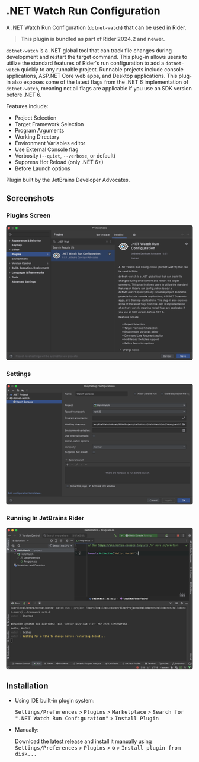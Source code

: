 # .NET Watch Run Configuration

<!-- Plugin description -->
A .NET Watch Run Configuration (`dotnet-watch`) that can be used in Rider.

> **This plugin is bundled as part of Rider 2024.2 and newer.**

`dotnet-watch` is a .NET global tool that can track file changes during development and restart the target command. This plug-in allows users to utilize the standard features of Rider's run configuration to add a `dotnet-watch` quickly to any runnable project. Runnable projects include console applications, ASP.NET Core web apps, and Desktop applications. This plug-in also exposes some of the latest flags from the .NET 6 implementation of `dotnet-watch`, meaning not all flags are applicable if you use an SDK version before .NET 6.

Features include:

- Project Selection
- Target Framework Selection
- Program Arguments
- Working Directory
- Environment Variables editor
- Use External Console flag
- Verbosity (`--quiet`, `--verbose`, or default)
- Suppress Hot Reload (only .NET 6+)
- Before Launch options

<!-- Plugin description end -->

Plugin built by the JetBrains Developer Advocates.

## Screenshots

### Plugins Screen

![plugins screen in JetBrains Rider](./images/plugins-screen.png)

### Settings

![setting dialog](./images/run-configuration-settings.png)

### Running In JetBrains Rider

![running in JetBrains Rider](./images/run-configuration-running.png)

## Installation

- Using IDE built-in plugin system:
  
  <kbd>Settings/Preferences</kbd> > <kbd>Plugins</kbd> > <kbd>Marketplace</kbd> > <kbd>Search for ".NET Watch Run Configuration"</kbd> >
  <kbd>Install Plugin</kbd>
  
- Manually:

  Download the [latest release](https://github.com/maartenba/DotNetWatch/releases/latest) and install it manually using
  <kbd>Settings/Preferences</kbd> > <kbd>Plugins</kbd> > <kbd>⚙️</kbd> > <kbd>Install plugin from disk...</kbd>
